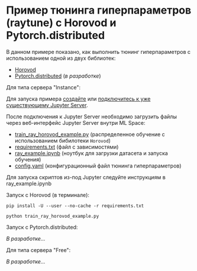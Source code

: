 # Пример тюнинга гиперпараметров (raytune) с Horovod и Pytorch.distributed

 В данном примере показано, как выполнить тюнинг гиперпараметров с использованием одной из двух библиотек:
 * [Horovod](https://github.com/horovod/horovod)
 * [Pytorch.distributed](https://pytorch.org/tutorials/intermediate/dist_tuto.html) (*в разработке*)


 Для типа сервера "Instance":

 Для запуска примера [создайте](https://cloud.ru/ru/docs/aicloud/mlspace/concepts/guides/guides__jupyter/environments__environments__jupyter-server__create-new-jupyter-server.html) или [подключитесь к уже существующему Jupyter Server](https://cloud.ru/ru/docs/aicloud/mlspace/concepts/guides/guides__jupyter/environments__environments__jupyter-server__connect-to-exist.html).

 После подключения к Jupyter Server необходимо загрузить файлы через веб-интерфейс Jupyter Server внутри ML Space:

 * [train_ray_horovod_example.py](train_ray_horovod_example.py) (распределенное обучение с использованием бибилотеки `Horovod`)
 * [requirements.txt](requirements.txt) (файл с зависимостями)
 * [ray_example.ipynb](ray_example.ipynb) (ноутбук для загрузки датасета и запуска обучения)
 * [config.yaml](config.yaml) (конфигурационный файл тюнинга гиперпараметров)
 
 Для запуска скриптов из-под Jupyter следуйте инструкциям в ray_example.ipynb
 
 Запуск с Horovod (в терминале):
 ```
pip install -U --user --no-cache -r requirements.txt

python train_ray_horovod_example.py
 ```
 Запуск с Pytorch.distributed:
 
 *В разработке...*
 
 Для типа сервера "Free":

 *В разработке...*